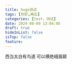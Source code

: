 ```yaml
---
title: hugo测试
tags: [你好,再见]
categories: [test，测试]
date: 2024-08-09 13:04:05
draft: true
hideInList: false
isTop: false
feature: 
---
```

西当太白有鸟道 可以横绝峨眉巅